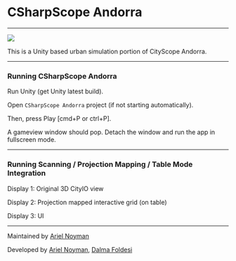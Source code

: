 # CSharpScope Andorra 
------

![](https://github.com/RELNO/CSharpScope_Andorra/blob/master/giphy.gif)


This is a Unity based urban simulation portion of CityScope Andorra. 

-------------

### Running CSharpScope Andorra

Run Unity (get Unity latest build). 

Open `CSharpScope Andorra` project (if not starting automatically). 

Then, press Play [cmd+P or ctrl+P]. 

A gameview window should pop. Detach the window and run the app in fullscreen mode. 

-------------

### Running Scanning / Projection Mapping / Table Mode Integration

Display 1: Original 3D CityIO view

Display 2: Projection mapped interactive grid (on table)

Display 3: UI

_____

Maintained by [Ariel Noyman](arielnoyman.com)

Developed by [Ariel Noyman](arielnoyman.com), 
[Dalma Foldesi](https://github.com/foldalm)

